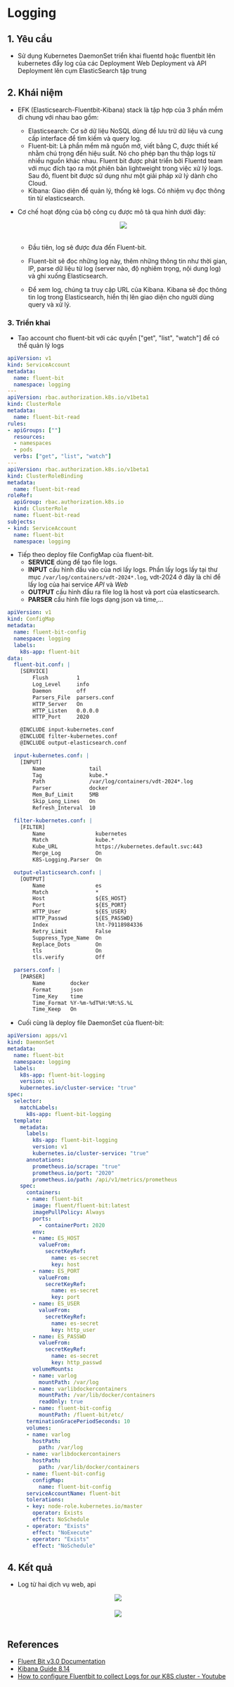 # Logging
## 1. Yêu cầu
-   Sử dụng Kubernetes DaemonSet triển khai fluentd hoặc fluentbit lên kubernetes đẩy log của các Deployment Web Deployment và API Deployment lên cụm ElasticSearch tập trung

## 2. Khái niệm
-   EFK (Elasticsearch-Fluentbit-Kibana) stack là tập hợp của 3 phần mềm đi chung với nhau bao gồm:
    +   Elasticsearch: Cơ sở dữ liệu NoSQL dùng để lưu trữ dữ liệu và cung cấp interface để tìm kiếm và query log.
    +   Fluent-bit: Là phần mềm mã nguồn mở, viết bằng C, được thiết kế nhằm chú trọng đến hiệu suất. Nó cho phép bạn thu thập logs từ nhiều nguồn khác nhau. Fluent bit được phát triển bởi Fluentd team với mục đích tạo ra một phiên bản lightweight trong việc xử lý logs. Sau đó, fluent bit được sử dụng như một giải pháp xử lý dành cho Cloud.
    +   Kibana: Giao diện để quản lý, thống kê logs. Có nhiệm vụ đọc thông tin từ elasticsearch.
-   Cơ chế hoạt động của bộ công cụ được mô tả qua hình dưới đây:

    <div align="center">
        <img src="../images/EFK.png"  style="margin-bottom: 20">
    </div>  

    +   Đầu tiên, log sẽ được đưa đến Fluent-bit.  
    +   Fluent-bit sẽ đọc những log này, thêm những thông tin như thời gian, IP, parse dữ liệu từ log (server nào, độ nghiêm trọng, nội dung log) và ghi xuống Elasticsearch.  

    +   Để xem log, chúng ta truy cập URL của Kibana. Kibana sẽ đọc thông tin log trong Elasticsearch, hiển thị lên giao diện cho người dùng query và xử lý.  

### 3. Triển khai
-   Tao account cho fluent-bit với các quyền ["get", "list", "watch"] để có thể quản lý logs 
```yaml
apiVersion: v1
kind: ServiceAccount
metadata:
  name: fluent-bit
  namespace: logging
---
apiVersion: rbac.authorization.k8s.io/v1beta1
kind: ClusterRole
metadata:
  name: fluent-bit-read
rules:
- apiGroups: [""]
  resources:
  - namespaces
  - pods
  verbs: ["get", "list", "watch"]
---
apiVersion: rbac.authorization.k8s.io/v1beta1
kind: ClusterRoleBinding
metadata:
  name: fluent-bit-read
roleRef:
  apiGroup: rbac.authorization.k8s.io
  kind: ClusterRole
  name: fluent-bit-read
subjects:
- kind: ServiceAccount
  name: fluent-bit
  namespace: logging 

```
-   Tiếp theo deploy file ConfigMap của fluent-bit.
    +   **SERVICE** dùng để tạo file logs.
    +   **INPUT** cấu hình đầu vào của nơi lấy logs. Phần lấy logs  lấy tại thư mục `/var/log/containers/vdt-2024*.log`, vdt-2024 ở đây là chỉ để lấy log của hai service *API* và *Web*
    +   **OUTPUT** cấu hình đầu ra file log là host và port của elasticsearch.
    +   **PARSER** cấu hình file logs dạng json và time,...

```yaml
apiVersion: v1
kind: ConfigMap
metadata:
  name: fluent-bit-config
  namespace: logging
  labels:
    k8s-app: fluent-bit
data:
  fluent-bit.conf: |
    [SERVICE]
        Flush         1
        Log_Level     info
        Daemon        off
        Parsers_File  parsers.conf
        HTTP_Server   On
        HTTP_Listen   0.0.0.0
        HTTP_Port     2020

    @INCLUDE input-kubernetes.conf
    @INCLUDE filter-kubernetes.conf
    @INCLUDE output-elasticsearch.conf

  input-kubernetes.conf: |
    [INPUT]
        Name              tail
        Tag               kube.*
        Path              /var/log/containers/vdt-2024*.log
        Parser            docker
        Mem_Buf_Limit     5MB
        Skip_Long_Lines   On
        Refresh_Interval  10

  filter-kubernetes.conf: |
    [FILTER]
        Name                kubernetes
        Match               kube.*
        Kube_URL            https://kubernetes.default.svc:443
        Merge_Log           On
        K8S-Logging.Parser  On

  output-elasticsearch.conf: |
    [OUTPUT]
        Name                es
        Match               *
        Host                ${ES_HOST}
        Port                ${ES_PORT}
        HTTP_User           ${ES_USER}
        HTTP_Passwd         ${ES_PASSWD}
        Index               lht-79118984336
        Retry_Limit         False
        Suppress_Type_Name  On
        Replace_Dots        On
        tls                 On
        tls.verify          Off

  parsers.conf: |
    [PARSER]
        Name        docker
        Format      json
        Time_Key    time
        Time_Format %Y-%m-%dT%H:%M:%S.%L
        Time_Keep   On

```

-    Cuối cùng là deploy file DaemonSet của fluent-bit:
```yaml
apiVersion: apps/v1
kind: DaemonSet
metadata:
  name: fluent-bit
  namespace: logging
  labels:
    k8s-app: fluent-bit-logging
    version: v1
    kubernetes.io/cluster-service: "true"
spec:
  selector:
    matchLabels:
      k8s-app: fluent-bit-logging
  template:
    metadata:
      labels:
        k8s-app: fluent-bit-logging
        version: v1
        kubernetes.io/cluster-service: "true"
      annotations:
        prometheus.io/scrape: "true"
        prometheus.io/port: "2020"
        prometheus.io/path: /api/v1/metrics/prometheus
    spec:
      containers:
      - name: fluent-bit
        image: fluent/fluent-bit:latest
        imagePullPolicy: Always
        ports:
          - containerPort: 2020
        env:
        - name: ES_HOST
          valueFrom:
            secretKeyRef:
              name: es-secret
              key: host
        - name: ES_PORT
          valueFrom:
            secretKeyRef:
              name: es-secret
              key: port
        - name: ES_USER
          valueFrom:
            secretKeyRef:
              name: es-secret
              key: http_user
        - name: ES_PASSWD
          valueFrom:
            secretKeyRef:
              name: es-secret
              key: http_passwd
        volumeMounts:
        - name: varlog
          mountPath: /var/log
        - name: varlibdockercontainers
          mountPath: /var/lib/docker/containers
          readOnly: true
        - name: fluent-bit-config
          mountPath: /fluent-bit/etc/
      terminationGracePeriodSeconds: 10
      volumes:
      - name: varlog
        hostPath:
          path: /var/log
      - name: varlibdockercontainers
        hostPath:
          path: /var/lib/docker/containers
      - name: fluent-bit-config
        configMap:
          name: fluent-bit-config
      serviceAccountName: fluent-bit
      tolerations:
      - key: node-role.kubernetes.io/master
        operator: Exists
        effect: NoSchedule
      - operator: "Exists"
        effect: "NoExecute"
      - operator: "Exists"
        effect: "NoSchedule"
```

## 4. Kết quả
- Log từ hai dịch vụ web, api
<div align="center">
    <img src="../images/web-log.png"  style="margin-bottom: 20">
</div>  
<div align="center">
    <img src="../images/api-log.png"  style="margin-bottom: 20">
</div>  


## References
- [Fluent Bit v3.0 Documentation](https://docs.fluentbit.io/manual)
- [Kibana Guide 8.14](https://www.elastic.co/guide/en/kibana/current/get-started.html)
- [How to configure Fluentbit to collect Logs for our K8S cluster - Youtube](https://www.youtube.com/watch?v=KJlWV5-o8v0)